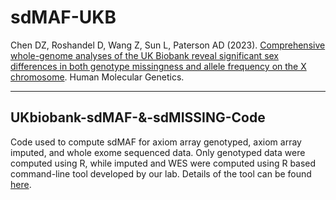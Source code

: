 # sdMAF-UKB

Chen DZ, Roshandel D, Wang Z, Sun L, Paterson AD (2023). [Comprehensive whole-genome analyses of the UK Biobank reveal significant sex differences in both genotype missingness and allele frequency on the X chromosome](https://doi.org/10.1093/hmg/ddad201). Human Molecular Genetics.

---

## UKbiobank-sdMAF-&-sdMISSING-Code
Code used to compute sdMAF for axiom array genotyped, axiom array imputed, and whole exome sequenced data. Only genotyped data were computed using R, while imputed and WES were computed using R based command-line tool developed by our lab. Details of the tool can be found [here](https://github.com/Paterson-Sun-Lab/sdMAF-0.0.3).
